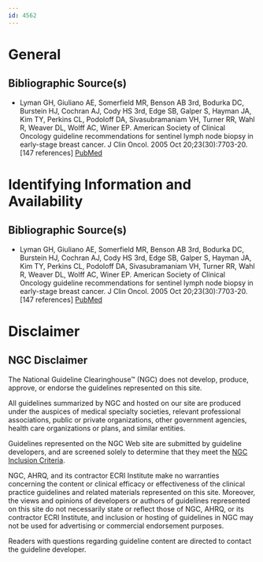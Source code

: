 ```yaml
---
id: 4562
---
```


# General

## Bibliographic Source(s)

- Lyman GH, Giuliano AE, Somerfield MR, Benson AB 3rd, Bodurka DC, Burstein HJ, Cochran AJ, Cody HS 3rd, Edge SB, Galper S, Hayman JA, Kim TY, Perkins CL, Podoloff DA, Sivasubramaniam VH, Turner RR, Wahl R, Weaver DL, Wolff AC, Winer EP. American Society of Clinical Oncology guideline recommendations for sentinel lymph node biopsy in early-stage breast cancer. J Clin Oncol. 2005 Oct 20;23(30):7703-20. [147 references] [ PubMed ](http://www.ncbi.nlm.nih.gov/entrez/query.fcgi?cmd=Retrieve&db=pubmed&dopt=Abstract&list_uids=16157938)

# Identifying Information and Availability

## Bibliographic Source(s)

- Lyman GH, Giuliano AE, Somerfield MR, Benson AB 3rd, Bodurka DC, Burstein HJ, Cochran AJ, Cody HS 3rd, Edge SB, Galper S, Hayman JA, Kim TY, Perkins CL, Podoloff DA, Sivasubramaniam VH, Turner RR, Wahl R, Weaver DL, Wolff AC, Winer EP. American Society of Clinical Oncology guideline recommendations for sentinel lymph node biopsy in early-stage breast cancer. J Clin Oncol. 2005 Oct 20;23(30):7703-20. [147 references] [ PubMed ](http://www.ncbi.nlm.nih.gov/entrez/query.fcgi?cmd=Retrieve&db=pubmed&dopt=Abstract&list_uids=16157938)

# Disclaimer

## NGC Disclaimer

The National Guideline Clearinghouse™ (NGC) does not develop, produce, approve, or endorse the guidelines represented on this site.

All guidelines summarized by NGC and hosted on our site are produced under the auspices of medical specialty societies, relevant professional associations, public or private organizations, other government agencies, health care organizations or plans, and similar entities.

Guidelines represented on the NGC Web site are submitted by guideline developers, and are screened solely to determine that they meet the [NGC Inclusion Criteria](/help-and-about/summaries/inclusion-criteria).

NGC, AHRQ, and its contractor ECRI Institute make no warranties concerning the content or clinical efficacy or effectiveness of the clinical practice guidelines and related materials represented on this site. Moreover, the views and opinions of developers or authors of guidelines represented on this site do not necessarily state or reflect those of NGC, AHRQ, or its contractor ECRI Institute, and inclusion or hosting of guidelines in NGC may not be used for advertising or commercial endorsement purposes.

Readers with questions regarding guideline content are directed to contact the guideline developer.

